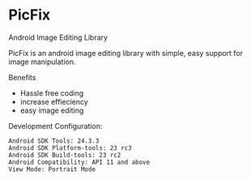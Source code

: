# PicFix
Android Image Editing Library

PicFix is an android image editing library with simple, easy support for image manipulation.

Benefits
- Hassle free coding
- increase effieciency
- easy image editing

Development Configuration:

    Android SDK Tools: 24.3.3
    Android SDK Platform-tools: 23 rc3
    Android SDK Build-tools: 23 rc2
    Android Compatibility: API 11 and above
    View Mode: Portrait Mode
